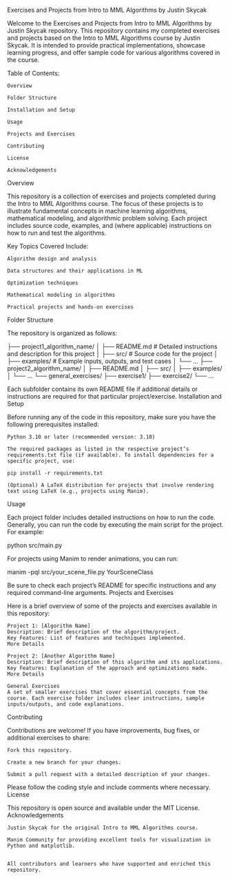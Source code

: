 Exercises and Projects from Intro to MML Algorithms by Justin Skycak

Welcome to the Exercises and Projects from Intro to MML Algorithms by Justin Skycak repository. This repository contains my completed exercises and projects based on the Intro to MML Algorithms course by Justin Skycak. It is intended to provide practical implementations, showcase learning progress, and offer sample code for various algorithms covered in the course.

Table of Contents:

    Overview

    Folder Structure

    Installation and Setup

    Usage

    Projects and Exercises

    Contributing

    License

    Acknowledgements

Overview

This repository is a collection of exercises and projects completed during the Intro to MML Algorithms course. The focus of these projects is to illustrate fundamental concepts in machine learning algorithms, mathematical modeling, and algorithmic problem solving. Each project includes source code, examples, and (where applicable) instructions on how to run and test the algorithms.

Key Topics Covered Include:

    Algorithm design and analysis

    Data structures and their applications in ML

    Optimization techniques

    Mathematical modeling in algorithms

    Practical projects and hands-on exercises

Folder Structure

The repository is organized as follows:

├── project1_algorithm_name/
│   ├── README.md            # Detailed instructions and description for this project
│   ├── src/                 # Source code for the project
│   ├── examples/            # Example inputs, outputs, and test cases
│   └── ...
├── project2_algorithm_name/
│   ├── README.md
│   ├── src/
│   ├── examples/
│   └── ...
└── general_exercises/
    ├── exercise1/
    ├── exercise2/
    └── ...

Each subfolder contains its own README file if additional details or instructions are required for that particular project/exercise.
Installation and Setup

Before running any of the code in this repository, make sure you have the following prerequisites installed:

    Python 3.10 or later (recommended version: 3.10)

    The required packages as listed in the respective project’s requirements.txt file (if available). To install dependencies for a specific project, use:

    pip install -r requirements.txt

    (Optional) A LaTeX distribution for projects that involve rendering text using LaTeX (e.g., projects using Manim).

Usage

Each project folder includes detailed instructions on how to run the code. Generally, you can run the code by executing the main script for the project. For example:

python src/main.py

For projects using Manim to render animations, you can run:

manim -pql src/your_scene_file.py YourSceneClass

Be sure to check each project’s README for specific instructions and any required command-line arguments.
Projects and Exercises

Here is a brief overview of some of the projects and exercises available in this repository:

    Project 1: [Algorithm Name]
    Description: Brief description of the algorithm/project.
    Key Features: List of features and techniques implemented.
    More Details

    Project 2: [Another Algorithm Name]
    Description: Brief description of this algorithm and its applications.
    Key Features: Explanation of the approach and optimizations made.
    More Details

    General Exercises
    A set of smaller exercises that cover essential concepts from the course. Each exercise folder includes clear instructions, sample inputs/outputs, and code explanations.

Contributing

Contributions are welcome! If you have improvements, bug fixes, or additional exercises to share:

    Fork this repository.

    Create a new branch for your changes.

    Submit a pull request with a detailed description of your changes.

Please follow the coding style and include comments where necessary.
License

This repository is open source and available under the MIT License.
Acknowledgements

    Justin Skycak for the original Intro to MML Algorithms course.

    Manim Community for providing excellent tools for visualization in Python and matplotlib.
    

    All contributors and learners who have supported and enriched this repository.

